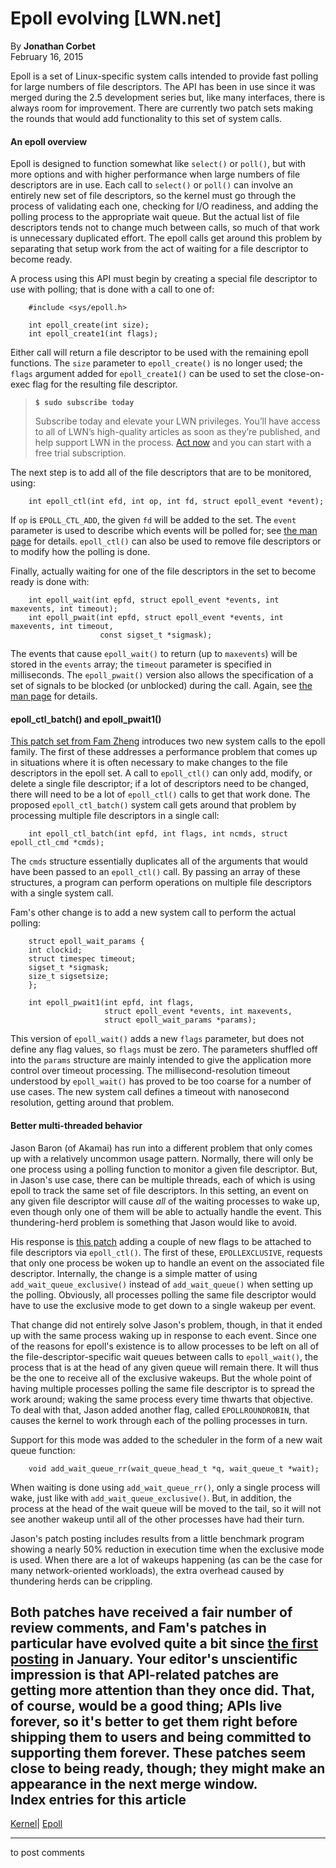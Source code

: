 # Epoll evolving [LWN.net]

By **Jonathan Corbet**  
February 16, 2015 

Epoll is a set of Linux-specific system calls intended to provide fast polling for large numbers of file descriptors. The API has been in use since it was merged during the 2.5 development series but, like many interfaces, there is always room for improvement. There are currently two patch sets making the rounds that would add functionality to this set of system calls. 

#### An epoll overview

Epoll is designed to function somewhat like `select()` or `poll()`, but with more options and with higher performance when large numbers of file descriptors are in use. Each call to `select()` or `poll()` can involve an entirely new set of file descriptors, so the kernel must go through the process of validating each one, checking for I/O readiness, and adding the polling process to the appropriate wait queue. But the actual list of file descriptors tends not to change much between calls, so much of that work is unnecessary duplicated effort. The epoll calls get around this problem by separating that setup work from the act of waiting for a file descriptor to become ready. 

A process using this API must begin by creating a special file descriptor to use with polling; that is done with a call to one of: 
    
    
        #include <sys/epoll.h>
    
        int epoll_create(int size);
        int epoll_create1(int flags);
    

Either call will return a file descriptor to be used with the remaining epoll functions. The `size` parameter to `epoll_create()` is no longer used; the `flags` argument added for `epoll_create1()` can be used to set the close-on-exec flag for the resulting file descriptor. 

> **`$ sudo subscribe today`**
> 
> Subscribe today and elevate your LWN privileges. You’ll have access to all of LWN’s high-quality articles as soon as they’re published, and help support LWN in the process. [Act now](https://lwn.net/Promo/nst-sudo/claim) and you can start with a free trial subscription. 

The next step is to add all of the file descriptors that are to be monitored, using: 
    
    
        int epoll_ctl(int efd, int op, int fd, struct epoll_event *event);
    

If `op` is `EPOLL_CTL_ADD`, the given `fd` will be added to the set. The `event` parameter is used to describe which events will be polled for; see [the man page](http://man7.org/linux/man-pages/man2/epoll_ctl.2.html) for details. `epoll_ctl()` can also be used to remove file descriptors or to modify how the polling is done. 

Finally, actually waiting for one of the file descriptors in the set to become ready is done with: 
    
    
        int epoll_wait(int epfd, struct epoll_event *events, int maxevents, int timeout);
        int epoll_pwait(int epfd, struct epoll_event *events, int maxevents, int timeout,
                        const sigset_t *sigmask);
    

The events that cause `epoll_wait()` to return (up to `maxevents`) will be stored in the `events` array; the `timeout` parameter is specified in milliseconds. The `epoll_pwait()` version also allows the specification of a set of signals to be blocked (or unblocked) during the call. Again, see [the man page](http://man7.org/linux/man-pages/man2/epoll_wait.2.html) for details. 

#### epoll_ctl_batch() and epoll_pwait1()

[This patch set from Fam Zheng](/Articles/633195/) introduces two new system calls to the epoll family. The first of these addresses a performance problem that comes up in situations where it is often necessary to make changes to the file descriptors in the epoll set. A call to `epoll_ctl()` can only add, modify, or delete a single file descriptor; if a lot of descriptors need to be changed, there will need to be a lot of `epoll_ctl()` calls to get that work done. The proposed `epoll_ctl_batch()` system call gets around that problem by processing multiple file descriptors in a single call: 
    
    
        int epoll_ctl_batch(int epfd, int flags, int ncmds, struct epoll_ctl_cmd *cmds);
    

The `cmds` structure essentially duplicates all of the arguments that would have been passed to an `epoll_ctl()` call. By passing an array of these structures, a program can perform operations on multiple file descriptors with a single system call. 

Fam's other change is to add a new system call to perform the actual polling: 
    
    
        struct epoll_wait_params {
    	int clockid;
    	struct timespec timeout;
    	sigset_t *sigmask;
    	size_t sigsetsize;
        };
    
        int epoll_pwait1(int epfd, int flags,
                         struct epoll_event *events, int maxevents,
                         struct epoll_wait_params *params);
    

This version of `epoll_wait()` adds a new `flags` parameter, but does not define any flag values, so `flags` must be zero. The parameters shuffled off into the `params` structure are mainly intended to give the application more control over timeout processing. The millisecond-resolution timeout understood by `epoll_wait()` has proved to be too coarse for a number of use cases. The new system call defines a timeout with nanosecond resolution, getting around that problem. 

#### Better multi-threaded behavior

Jason Baron (of Akamai) has run into a different problem that only comes up with a relatively uncommon usage pattern. Normally, there will only be one process using a polling function to monitor a given file descriptor. But, in Jason's use case, there can be multiple threads, each of which is using epoll to track the same set of file descriptors. In this setting, an event on any given file descriptor will cause _all_ of the waiting processes to wake up, even though only one of them will be able to actually handle the event. This thundering-herd problem is something that Jason would like to avoid. 

His response is [this patch](/Articles/632590/) adding a couple of new flags to be attached to file descriptors via `epoll_ctl()`. The first of these, `EPOLLEXCLUSIVE`, requests that only one process be woken up to handle an event on the associated file descriptor. Internally, the change is a simple matter of using `add_wait_queue_exclusive()` instead of `add_wait_queue()` when setting up the polling. Obviously, all processes polling the same file descriptor would have to use the exclusive mode to get down to a single wakeup per event. 

That change did not entirely solve Jason's problem, though, in that it ended up with the same process waking up in response to each event. Since one of the reasons for epoll's existence is to allow processes to be left on all of the file-descriptor-specific wait queues between calls to `epoll_wait()`, the process that is at the head of any given queue will remain there. It will thus be the one to receive all of the exclusive wakeups. But the whole point of having multiple processes polling the same file descriptor is to spread the work around; waking the same process every time thwarts that objective. To deal with that, Jason added another flag, called `EPOLLROUNDROBIN`, that causes the kernel to work through each of the polling processes in turn. 

Support for this mode was added to the scheduler in the form of a new wait queue function: 
    
    
        void add_wait_queue_rr(wait_queue_head_t *q, wait_queue_t *wait);
    

When waiting is done using `add_wait_queue_rr()`, only a single process will wake, just like with `add_wait_queue_exclusive()`. But, in addition, the process at the head of the wait queue will be moved to the tail, so it will not see another wakeup until all of the other processes have had their turn. 

Jason's patch posting includes results from a little benchmark program showing a nearly 50% reduction in execution time when the exclusive mode is used. When there are a lot of wakeups happening (as can be the case for many network-oriented workloads), the extra overhead caused by thundering herds can be crippling. 

Both patches have received a fair number of review comments, and Fam's patches in particular have evolved quite a bit since [the first posting](/Articles/630097/) in January. Your editor's unscientific impression is that API-related patches are getting more attention than they once did. That, of course, would be a good thing; APIs live forever, so it's better to get them right before shipping them to users and being committed to supporting them forever. These patches seem close to being ready, though; they might make an appearance in the next merge window.  
Index entries for this article  
---  
[Kernel](/Kernel/Index)| [Epoll](/Kernel/Index#Epoll)  
  


* * *

to post comments 
